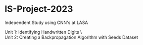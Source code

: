 # IS-Project-2023
Independent Study using CNN's at LASA

Unit 1: Identifying Handwritten Digits
\\\
Unit 2: Creating a Backpropagation Algorithm with Seeds Dataset
